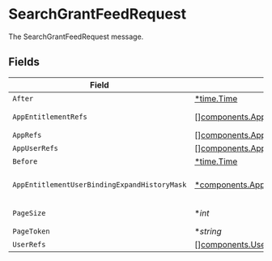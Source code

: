 # SearchGrantFeedRequest

The SearchGrantFeedRequest message.


## Fields

| Field                                                                                                                           | Type                                                                                                                            | Required                                                                                                                        | Description                                                                                                                     |
| ------------------------------------------------------------------------------------------------------------------------------- | ------------------------------------------------------------------------------------------------------------------------------- | ------------------------------------------------------------------------------------------------------------------------------- | ------------------------------------------------------------------------------------------------------------------------------- |
| `After`                                                                                                                         | [*time.Time](https://pkg.go.dev/time#Time)                                                                                      | :heavy_minus_sign:                                                                                                              | N/A                                                                                                                             |
| `AppEntitlementRefs`                                                                                                            | [][components.AppEntitlementRef](../../models/components/appentitlementref.md)                                                  | :heavy_minus_sign:                                                                                                              | The list of app entitlements to limit the search to.                                                                            |
| `AppRefs`                                                                                                                       | [][components.AppRef](../../models/components/appref.md)                                                                        | :heavy_minus_sign:                                                                                                              | The list of apps to limit the search to.                                                                                        |
| `AppUserRefs`                                                                                                                   | [][components.AppUserRef](../../models/components/appuserref.md)                                                                | :heavy_minus_sign:                                                                                                              | The list of app users to limit the search to.                                                                                   |
| `Before`                                                                                                                        | [*time.Time](https://pkg.go.dev/time#Time)                                                                                      | :heavy_minus_sign:                                                                                                              | N/A                                                                                                                             |
| `AppEntitlementUserBindingExpandHistoryMask`                                                                                    | [*components.AppEntitlementUserBindingExpandHistoryMask](../../models/components/appentitlementuserbindingexpandhistorymask.md) | :heavy_minus_sign:                                                                                                              | The AppEntitlementUserBindingExpandHistoryMask message.                                                                         |
| `PageSize`                                                                                                                      | **int*                                                                                                                          | :heavy_minus_sign:                                                                                                              | The pageSize where 10 <= pageSize <= 100, default 25.                                                                           |
| `PageToken`                                                                                                                     | **string*                                                                                                                       | :heavy_minus_sign:                                                                                                              | The page_token field for pagination.                                                                                            |
| `UserRefs`                                                                                                                      | [][components.UserRef](../../models/components/userref.md)                                                                      | :heavy_minus_sign:                                                                                                              | The list of C1 users to limit the search to.                                                                                    |